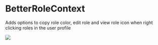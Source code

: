 # BetterRoleContext

Adds options to copy role color, edit role and view role icon when right clicking roles in the user profile

![](https://github.com/Vendicated/Vencord/assets/45497981/d1765e9e-7db2-4a3c-b110-139c59235326)

